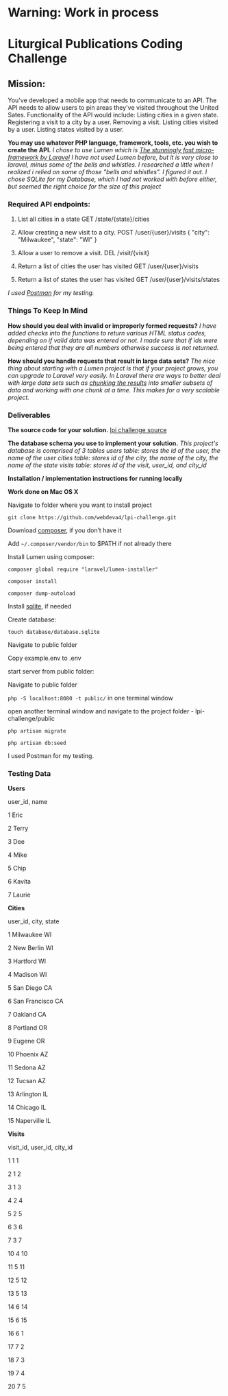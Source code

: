 # Warning: Work in process

# **Liturgical Publications Coding Challenge**
## Mission:
You've developed a mobile app that needs to communicate to an API. The API needs to allow users to pin areas they've visited throughout the United Sates. Functionality of the API would include:
 Listing cities in a given state.
 Registering a visit to a city by a user.
 Removing a visit.
 Listing cities visited by a user.
 Listing states visited by a user.


**You may use whatever PHP language, framework, tools, etc. you wish to create the API.**
_I chose to use Lumen which is [The stunningly fast micro-framework by Laravel](https://lumen.laravel.com)
I have not used Lumen before, but it is very close to laravel, minus some of the bells and whistles. I researched a little when I realized i
relied on some of those "bells and whistles". I figured it out.
I chose SQLite for my Database, which I had not worked with before either, but seemed the right choice for the size of this project_

### Required API endpoints:
1. List all cities in a state
       GET /state/{state}/cities
2. Allow creating a new visit to a city.
       POST /user/{user}/visits
{
  "city": "Milwaukee",
  "state": "WI"
}

3. Allow a user to remove a visit.
       DEL /visit/{visit}
4. Return a list of cities the user has visited
       GET /user/{user}/visits
5. Return a list of states the user has visited
       GET /user/{user}/visits/states

_I used [Postman](https://www.getpostman.com) for my testing._


### Things To Keep In Mind
**How should you deal with invalid or improperly formed requests?**
 _I have added checks into the functions to return various HTML status codes, depending on if valid data was entered or not. I made sure that if ids were being entered that they are all numbers otherwise success is not returned._


 **How should you handle requests that result in large data sets?**
 _The nice thing about starting with a Lumen project is that if your project grows, you can upgrade to Laravel very easily. In Laravel there are ways to better deal with large data sets such as [chunking the results](https://laravel.com/docs/master/queries#chunking-results) into smaller subsets of data and working with one chunk at a time.
 This makes for a very scalable project._


### Deliverables
 **The source code for your solution.**
 [lpi challenge source](https://github.com/webdeva4/lpi-challenge)
 
 **The database schema you use to implement your solution.**
 _This project's database is comprised of 3 tables
 users table: stores the id of the user, the name of the user
 cities table: stores id of the city, the name of the city, the name of the state
 visits table: stores id of the visit, user_id, and city_id_

 **Installation / implementation instructions for running locally**
 
 **Work done on Mac OS X**
 
Navigate to folder where you want to install project 

```git clone https://github.com/webdeva4/lpi-challenge.git```

Download [composer](https://getcomposer.org/download), if you don’t have it

Add ```~/.composer/vendor/bin``` to $PATH if not already there

Install Lumen using composer:

```composer global require "laravel/lumen-installer"```

```composer install```

```composer dump-autoload```

Install [sqlite](https://www.sqlite.org/download.html), if needed

Create database:

```touch database/database.sqlite```

Navigate to public folder

Copy example.env to .env

start server from public folder:

Navigate to public folder

```php -S localhost:8080 -t public/``` in one terminal window

open another terminal window and navigate to the project folder - lpi-challenge/public

```php artisan migrate```

```php artisan db:seed```


I used Postman for my testing.

### Testing Data

**Users**

user_id, name

1       Eric

2       Terry

3       Dee

4       Mike

5       Chip

6       Kavita

7       Laurie

**Cities**

user_id,  city,         state

1          Milwaukee     WI

2          New Berlin    WI

3          Hartford      WI

4          Madison       WI

5          San Diego     CA

6          San Francisco CA

7          Oakland       CA

8          Portland      OR

9          Eugene        OR

10         Phoenix       AZ

11         Sedona        AZ

12         Tucsan        AZ

13         Arlington     IL

14         Chicago       IL

15         Naperville    IL


**Visits**

visit_id, user_id, city_id

1           1          1

2           1          2

3           1          3

4           2          4

5           2          5

6           3          6

7           3          7

10          4          10

11          5          11

12          5          12

13          5          13

14          6          14

15          6          15

16          6          1

17          7          2

18          7          3

19          7          4

20          7          5

